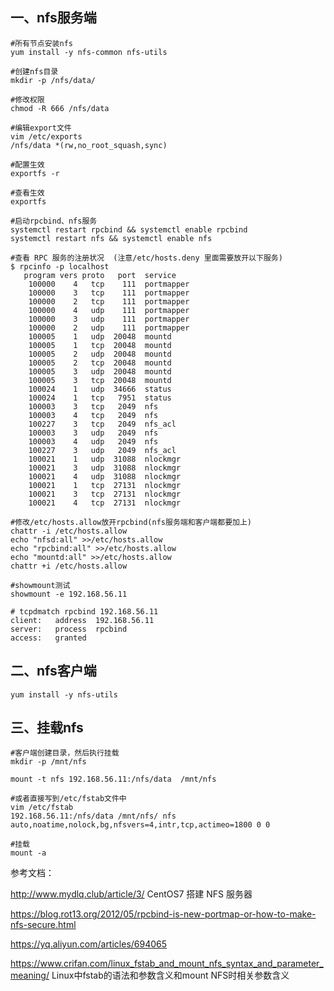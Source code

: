## 一、nfs服务端
```
#所有节点安装nfs
yum install -y nfs-common nfs-utils 

#创建nfs目录
mkdir -p /nfs/data/

#修改权限
chmod -R 666 /nfs/data

#编辑export文件
vim /etc/exports
/nfs/data *(rw,no_root_squash,sync)

#配置生效
exportfs -r

#查看生效
exportfs

#启动rpcbind、nfs服务
systemctl restart rpcbind && systemctl enable rpcbind
systemctl restart nfs && systemctl enable nfs

#查看 RPC 服务的注册状况  (注意/etc/hosts.deny 里面需要放开以下服务)
$ rpcinfo -p localhost      
   program vers proto   port  service
    100000    4   tcp    111  portmapper
    100000    3   tcp    111  portmapper
    100000    2   tcp    111  portmapper
    100000    4   udp    111  portmapper
    100000    3   udp    111  portmapper
    100000    2   udp    111  portmapper
    100005    1   udp  20048  mountd
    100005    1   tcp  20048  mountd
    100005    2   udp  20048  mountd
    100005    2   tcp  20048  mountd
    100005    3   udp  20048  mountd
    100005    3   tcp  20048  mountd
    100024    1   udp  34666  status
    100024    1   tcp   7951  status
    100003    3   tcp   2049  nfs
    100003    4   tcp   2049  nfs
    100227    3   tcp   2049  nfs_acl
    100003    3   udp   2049  nfs
    100003    4   udp   2049  nfs
    100227    3   udp   2049  nfs_acl
    100021    1   udp  31088  nlockmgr
    100021    3   udp  31088  nlockmgr
    100021    4   udp  31088  nlockmgr
    100021    1   tcp  27131  nlockmgr
    100021    3   tcp  27131  nlockmgr
    100021    4   tcp  27131  nlockmgr

#修改/etc/hosts.allow放开rpcbind(nfs服务端和客户端都要加上)
chattr -i /etc/hosts.allow
echo "nfsd:all" >>/etc/hosts.allow
echo "rpcbind:all" >>/etc/hosts.allow
echo "mountd:all" >>/etc/hosts.allow
chattr +i /etc/hosts.allow

#showmount测试
showmount -e 192.168.56.11

# tcpdmatch rpcbind 192.168.56.11
client:   address  192.168.56.11
server:   process  rpcbind
access:   granted
```

## 二、nfs客户端
```
yum install -y nfs-utils 
```

## 三、挂载nfs
```
#客户端创建目录，然后执行挂载
mkdir -p /mnt/nfs

mount -t nfs 192.168.56.11:/nfs/data  /mnt/nfs

#或者直接写到/etc/fstab文件中
vim /etc/fstab
192.168.56.11:/nfs/data /mnt/nfs/ nfs auto,noatime,nolock,bg,nfsvers=4,intr,tcp,actimeo=1800 0 0

#挂载
mount -a
```

参考文档：

http://www.mydlq.club/article/3/  CentOS7 搭建 NFS 服务器

https://blog.rot13.org/2012/05/rpcbind-is-new-portmap-or-how-to-make-nfs-secure.html   

https://yq.aliyun.com/articles/694065

https://www.crifan.com/linux_fstab_and_mount_nfs_syntax_and_parameter_meaning/  Linux中fstab的语法和参数含义和mount NFS时相关参数含义
